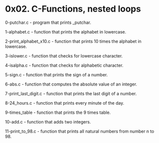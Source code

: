 #  0x02. C-Functions, nested loops

0-putchar.c - program that prints _putchar.

1-alphabet.c - function that prints the alphabet in lowercase.

2-print_alphabet_x10.c - function that prints 10 times the alphabet in lowercase.

3-islower.c - function that checks for lowercase character.

4-isalpha.c - function that checks for alphabetic character.

5-sign.c - function that prints the sign of a number.

6-abs.c - function that computes the absolute value of an integer.

7-print_last_digit.c - function that prints the last digit of a number.

8-24_hours.c - function that prints every minute of the day.

9-times_table - function that prints the 9 times table.

10-add.c - function that adds two integers.

11-print_to_98.c - function that prints all natural numbers from number n to 98.
